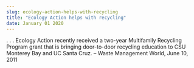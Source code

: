 ```yaml
---
slug: ecology-action-helps-with-recycling
title: "Ecology Action helps with recycling"
date: January 01 2020
---
```


 
<p>
  . . . Ecology Action recently received a two-year Multifamily Recycling
  Program grant that is bringing door-to-door recycling education to CSU
  Monterey Bay and UC Santa Cruz. – Waste Management World, June 10, 2011
</p>
 
